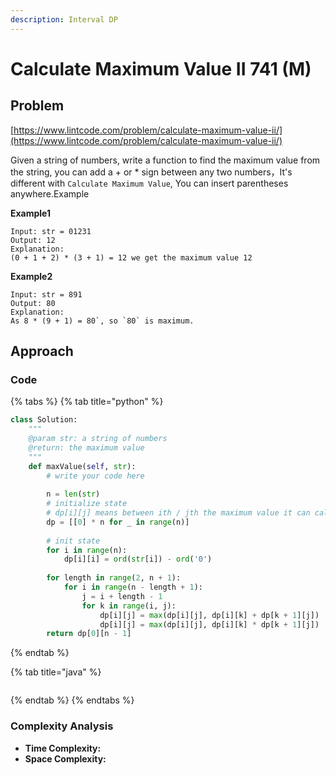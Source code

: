 ```yaml
---
description: Interval DP
---
```


# Calculate Maximum Value II 741 \(M\)

## Problem

[https://www.lintcode.com/problem/calculate-maximum-value-ii/](https://www.lintcode.com/problem/calculate-maximum-value-ii/)

Given a string of numbers, write a function to find the maximum value from the string, you can add a + or \* sign between any two numbers，It's different with `Calculate Maximum Value`, You can insert parentheses anywhere.Example

**Example1**

```text
Input: str = 01231
Output: 12
Explanation:
(0 + 1 + 2) * (3 + 1) = 12 we get the maximum value 12
```

**Example2**

```text
Input: str = 891
Output: 80
Explanation:
As 8 * (9 + 1) = 80`, so `80` is maximum.
```

## Approach

### Code

{% tabs %}
{% tab title="python" %}
```python
class Solution:
    """
    @param str: a string of numbers
    @return: the maximum value
    """
    def maxValue(self, str):
        # write your code here
        
        n = len(str)
        # initialize state
        # dp[i][j] means between ith / jth the maximum value it can calculate 
        dp = [[0] * n for _ in range(n)]
        
        # init state
        for i in range(n):
            dp[i][i] = ord(str[i]) - ord('0')
        
        for length in range(2, n + 1):
            for i in range(n - length + 1):
                j = i + length - 1
                for k in range(i, j):
                    dp[i][j] = max(dp[i][j], dp[i][k] + dp[k + 1][j])
                    dp[i][j] = max(dp[i][j], dp[i][k] * dp[k + 1][j])
        return dp[0][n - 1]            
```
{% endtab %}

{% tab title="java" %}
```

```
{% endtab %}
{% endtabs %}

### Complexity Analysis

* **Time Complexity:**
* **Space Complexity:**

